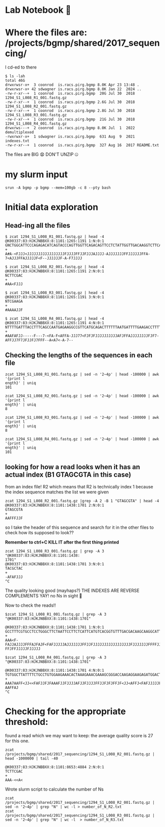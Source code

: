 # Lab Notebook :rose:

# Where the files are: /projects/bgmp/shared/2017_sequencing/

I cd-ed to there

```
$ ls -lah
total 46G
drwxrwsr-x+  3 coonrod  is.racs.pirg.bgmp 8.0K Apr 23 13:48 .
drwxrwsr-x+ 42 sdwagner is.racs.pirg.bgmp 8.0K Jan 22  2024 ..
-rw-r-xr--+  1 coonrod  is.racs.pirg.bgmp  20G Jul 30  2018 1294_S1_L008_R1_001.fastq.gz
-rw-r-xr--+  1 coonrod  is.racs.pirg.bgmp 2.6G Jul 30  2018 1294_S1_L008_R2_001.fastq.gz
-rw-r-xr--+  1 coonrod  is.racs.pirg.bgmp 2.8G Jul 30  2018 1294_S1_L008_R3_001.fastq.gz
-rw-r-xr--+  1 coonrod  is.racs.pirg.bgmp  21G Jul 30  2018 1294_S1_L008_R4_001.fastq.gz
drwxrws---+  2 coonrod  is.racs.pirg.bgmp 8.0K Jul  1  2022 demultiplexed
-rwxrwxr-x+  1 sdwagner is.racs.pirg.bgmp  631 Aug  9  2021 indexes.txt
-rw-r-xr--+  1 coonrod  is.racs.pirg.bgmp  327 Aug 16  2017 README.txt
```

The files are BIG 😧 DON'T UNZIP 🤐

# my slurm input

```
srun -A bgmp -p bgmp --mem=100gb -c 8 --pty bash
```

# Initial data exploration

## Head-ing all the files
```
$ zcat 1294_S1_L008_R1_001.fastq.gz | head -4
@K00337:83:HJKJNBBXX:8:1101:1265:1191 1:N:0:1
GNCTGGCATTCCCAGAGACATCAGTACCCAGTTGGTTCAGACAGTTCCTCTATTGGTTGACAAGGTCTTCATTTCTAGTGATATCAACACGGTGTCTACAA
+
A#A-<FJJJ<JJJJJJJJJJJJJJJJJFJJJJFFJJFJJJAJJJJ-AJJJJJJJFFJJJJJJFFA-7<AJJJFFAJJJJJF<F--JJJJJJF-A-F7JJJJ

$ zcat 1294_S1_L008_R2_001.fastq.gz | head -4
@K00337:83:HJKJNBBXX:8:1101:1265:1191 2:N:0:1
NCTTCGAC
+
#AA<FJJJ

$ zcat 1294_S1_L008_R3_001.fastq.gz | head -4
@K00337:83:HJKJNBBXX:8:1101:1265:1191 3:N:0:1
NTCGAAGA
+
#AAAAJJF

$ zcat 1294_S1_L008_R4_001.fastq.gz | head -4
@K00337:83:HJKJNBBXX:8:1101:1265:1191 4:N:0:1
NTTTTGATTTACCTTTCAGCCAATGAGAAGGCCGTTCATGCAGACTTTTTTAATGATTTTGAAGACCTTTTTGATGATGATGATGTCCAGTGAGGCCTCCC
+
#AAFAFJJ-----F---7-<FA-F<AFFA-JJJ77<FJFJFJJJJJJJJJJAFJFFAJJJJJJJJFJF7-AFFJJ7F7JFJJFJ7FFF--A<A7<-A-7--
```

## Checking the lengths of the sequences in each file

```
zcat 1294_S1_L008_R1_001.fastq.gz | sed -n '2~4p' | head -100000 | awk '{print l
ength}' | uniq  
101

zcat 1294_S1_L008_R2_001.fastq.gz | sed -n '2~4p' | head -100000 | awk '{print l
ength}' | uniq  
8

zcat 1294_S1_L008_R3_001.fastq.gz | sed -n '2~4p' | head -100000 | awk '{print l
ength}' | uniq  
8

zcat 1294_S1_L008_R4_001.fastq.gz | sed -n '2~4p' | head -100000 | awk '{print l
ength}' | uniq  
101

```

## looking for how a read looks when it has an actual index (B1	GTAGCGTA in this case)

from an index file! R2 which means that R2 is technically index 1 because the index sequence matches the list we were given
```
zcat 1294_S1_L008_R2_001.fastq.gz |grep -A 2 -B 1 "GTAGCGTA" | head -4
@K00337:83:HJKJNBBXX:8:1101:1438:1701 2:N:0:1
GTAGCGTA
+
AAFFFJJF
```

so I take the header of this sequence and search for it in the other files to check how its supposed to look??

**Remember to ctrl+C KILL IT after the first thing printed**
```
zcat 1294_S1_L008_R3_001.fastq.gz | grep -A 3 "@K00337:83:HJKJNBBXX:8:1101:1438:
1701" 
@K00337:83:HJKJNBBXX:8:1101:1438:1701 3:N:0:1
TACGCTAC
+
-AFAFJJJ
^C
```
The quality looking good (mayhaps?) THE INDEXES ARE REVERSE COMPLEMENTS YAY! no Ns in sight 👀

Now to check the reads!!

```
$zcat 1294_S1_L008_R1_001.fastq.gz | grep -A 3 "@K00337:83:HJKJNBBXX:8:1101:1438:1701"

@K00337:83:HJKJNBBXX:8:1101:1438:1701 1:N:0:1
GCCTTTCGTGCCTCCTGGGCTTCTAATTCCTTCTCATTCATGTCACGGTGTTTGACGACAAGCAAGGCATTGGTACCTGACTGAACCCCAGCCTTGGCCCG
+
AAA<F-FAJJAJJJJFFFAJFAJF<FAFJJJJJAJJJJJJJFFJJFJJJJJJJJJJJJJJJJJFJJJJJJJFFFFJJJJFJJJF-FFJFFJJJJJFJJJJJ

$zcat 1294_S1_L008_R4_001.fastq.gz | grep -A 3 "@K00337:83:HJKJNBBXX:8:1101:1438:1701"

@K00337:83:HJKJNBBXX:8:1101:1438:1701 4:N:0:1
TGTGGCTTATTTTCTGCCTGTGGAAGAAACACTAAAGAAACGAAAGCGGGACCAAGAGGAAGAGATGGACTATGCACCAGATGATGTGTATGACTATAAGA
+
AAA7AAFF<JJ<<FAFJJFJFAAAFJJFJJJJAFJJFJJJJFFJJFJFJFFJF<JJ<AFFJ<FAFJJJJJFJ7JJFFFJJJFJJJ7<F7JJJFF-AAFFAJ
^C
```

# Checking for the appropriate threshold:

found a read which we may want to keep: the average quality score is 27 for this one.
```
zcat /projects/bgmp/shared/2017_sequencing/1294_S1_L008_R2_001.fastq.gz | head -1000000 | tail -40

@K00337:83:HJKJNBBXX:8:1101:8653:4884 2:N:0:1
TCTTCGAC
+
AAA-<<A<
```


Wrote slurm script to calculate the number of Ns
```
zcat /projects/bgmp/shared/2017_sequencing/1294_S1_L008_R2_001.fastq.gz | sed -n '2~4p' | grep "N" | wc -l > number_of_N_R2.txt
zcat /projects/bgmp/shared/2017_sequencing/1294_S1_L008_R3_001.fastq.gz | sed -n '2~4p' | grep "N" | wc -l  > number_of_N_R3.txt
```

